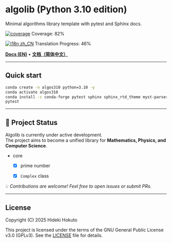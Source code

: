 # algolib (Python 3.10 edition)

Minimal algorithms library template with pytest and Sphinx docs.

<!-- coverage:start -->
[![coverage](https://img.shields.io/badge/coverage-82%25-brightgreen)](https://HidekiHokuto.github.io/algolib/coverage/)
Coverage: 82%
<!-- coverage:end -->
<!-- i18n-progress:start -->
[![i18n zh_CN](https://img.shields.io/badge/i18n%20zh--CN-46%25-blue)](https://HidekiHokuto.github.io/algolib/zh/)
Translation Progress: 46%
<!-- i18n-progress:end -->

[**Docs (EN)**](https://HidekiHokuto.github.io/algolib/en/) • [**文档（简体中文）**](https://HidekiHokuto.github.io/algolib/zh/)



---

## Quick start
```bash
conda create -n algos310 python=3.10 -y
conda activate algos310
conda install -c conda-forge pytest sphinx sphinx_rtd_theme myst-parser -y
pytest
```

---

## 🚧 Project Status

Algolib is currently under active development.  
The project aims to become a unified library for **Mathematics, Physics, and Computer Science**.

- core
  - [x] prime number
  - [x] `Complex` class


💡 *Contributions are welcome! Feel free to open issues or submit PRs.*

---

## License

Copyright (C) 2025 Hideki Hokuto

This project is licensed under the terms of the GNU General Public License v3.0 (GPLv3).
See the [LICENSE](./LICENSE) file for details.